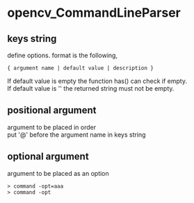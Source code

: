# opencv_CommandLineParser

## keys string

define options. format is the following,  

    { argument name | default value | description }

If default value is empty the function has() can check if empty.  
If default value is '<none>' the returned string must not be empty.  

## positional argument

argument to be placed in order  
put '@' before the argument name in keys string  

## optional argument

argument to be placed as an option  

    > command -opt=aaa
    > command -opt

